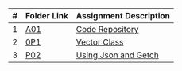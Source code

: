
|   #   | Folder Link                            | Assignment Description                               |
| :---: | -------------------------------------- | ---------------------------------------------------- |
|   1  | [A01](./A01) | [Code Repository](./A01/README.md) |
|   2  | [0P1](./OP1) | [Vector Class](./OP1/README.md) |
|   3  | [P02](./P02) | [Using Json and Getch](./P02/README.md) |


